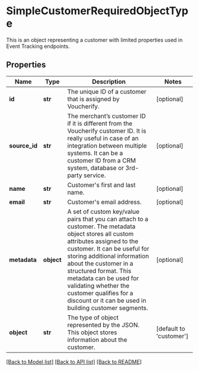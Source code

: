 # SimpleCustomerRequiredObjectType

This is an object representing a customer with limited properties used in Event Tracking endpoints.

## Properties
Name | Type | Description | Notes
------------ | ------------- | ------------- | -------------
**id** | **str** | The unique ID of a customer that is assigned by Voucherify. | [optional] 
**source_id** | **str** | The merchant’s customer ID if it is different from the Voucherify customer ID. It is really useful in case of an integration between multiple systems. It can be a customer ID from a CRM system, database or 3rd-party service. | [optional] 
**name** | **str** | Customer&#39;s first and last name. | [optional] 
**email** | **str** | Customer&#39;s email address. | [optional] 
**metadata** | **object** | A set of custom key/value pairs that you can attach to a customer. The metadata object stores all custom attributes assigned to the customer. It can be useful for storing additional information about the customer in a structured format. This metadata can be used for validating whether the customer qualifies for a discount or it can be used in building customer segments.  | [optional] 
**object** | **str** | The type of object represented by the JSON. This object stores information about the customer. | [default to 'customer']

[[Back to Model list]](../README.md#documentation-for-models) [[Back to API list]](../README.md#documentation-for-api-endpoints) [[Back to README]](../README.md)


